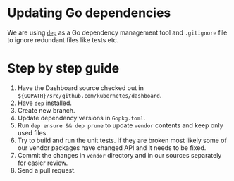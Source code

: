 # Updating Go dependencies

We are using [`dep`](https://github.com/golang/dep) as a Go dependency management tool and `.gitignore` file to ignore redundant files like tests etc.

# Step by step guide

1. Have the Dashboard source checked out in `${GOPATH}/src/github.com/kubernetes/dashboard`.
2. Have [`dep`](https://github.com/golang/dep) installed.
3. Create new branch.
4. Update dependency versions in `Gopkg.toml`.
5. Run `dep ensure && dep prune` to update `vendor` contents and keep only used files.
6. Try to build and run the unit tests. If they are broken most likely some of our vendor packages have
changed API and it needs to be fixed.
7. Commit the changes in `vendor` directory and in our sources separately for easier review.
8. Send a pull request.